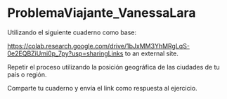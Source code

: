 # ProblemaViajante_VanessaLara

Utilizando el siguiente cuaderno como base:

https://colab.research.google.com/drive/1bJxMM3YhMRgLqS-0e2EQBZiUmi0p_7py?usp=sharingLinks to an external site.

Repetir el proceso utilizando la posición geográfica de las ciudades de tu país o región.

Comparte tu cuaderno y envía el link como respuesta al ejercicio.
